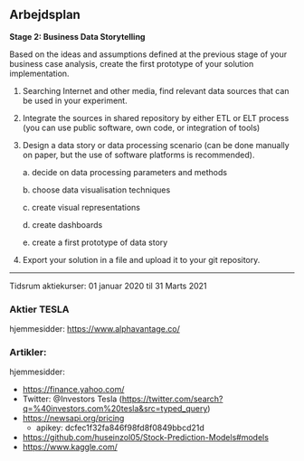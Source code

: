 ## Arbejdsplan

**Stage 2: Business Data Storytelling**

Based on the ideas and assumptions defined at the previous stage of your business case analysis, create the first prototype of your solution implementation.

1. Searching Internet and other media, find relevant data sources that can be used in your experiment.

2. Integrate the sources in shared repository by either ETL or ELT process (you can use public software, own code, or integration of tools)

3. Design a data story or data processing scenario (can be done manually on paper, but the use of software platforms is recommended).

   a. decide on data processing parameters and methods

   b. choose data visualisation techniques

   c. create visual representations

   d. create dashboards

   e. create a first prototype of data story

2. Export your solution in a file and upload it to your git repository.

***

Tidsrum aktiekurser: 01 januar 2020 til 31 Marts 2021

### Aktier **TESLA**

hjemmesidder: https://www.alphavantage.co/


### Artikler:

hjemmesidder: 

* https://finance.yahoo.com/
* Twitter: @Investors Tesla (https://twitter.com/search?q=%40investors.com%20tesla&src=typed_query)
* https://newsapi.org/pricing 
  * apikey: dcfec1f32fa846f98fd8f0849bbcd21d
* https://github.com/huseinzol05/Stock-Prediction-Models#models
* https://www.kaggle.com/
